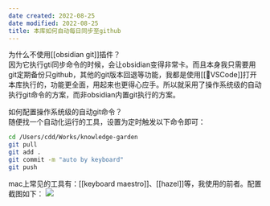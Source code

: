 ```yaml
---
date created: 2022-08-25
date modified: 2022-08-25
title: 本库如何自动每日同步至github
---
```


为什么不使用[[obsidian git]]插件？  
因为它执行gti同步命令的时候，会让obsidian变得非常卡。而且本身我只需要用git定期备份只github，其他的git版本回退等功能，我都是使用[[🤖VSCode]]打开本库执行的，功能更全面，用起来也更得心应手。所以就采用了操作系统级的自动执行git命令的方案，而非obsidian内置git执行的方案。

如何配置操作系统级的自动git命令？  
随便找一个自动化运行的工具，设置为定时触发以下命令即可：
```zsh
cd /Users/cdd/Works/knowledge-garden
git pull
git add .
git commit -m "auto by keyboard"
git push
```

mac上常见的工具有：[[keyboard maestro]]、[[hazel]]等，我使用的前者。配置截图如下：
![](https://img.oldwinter.top/202208250919001.png)
